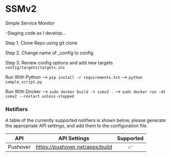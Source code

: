 # SSMv2
Simple Service Monitor

-Staging code as I develop...


Step 1. Clone Repo using git clone

Step 2. Change name of _config to config

Step 3. Review config options and add new targets `config/targets/targets.ini`

Run With Python --> `pip install -r requirements.txt` --> `python sample_script.py`

Run With Docker --> `sudo docker build -t ssmv2 .` --> `sudo docker run -dt ssmv2 --restart unless-stopped`

### Notifiers

A table of the currently supported notifiers is shown below, please generate the appropriate API settings, and add them to the configuration file.

 | API      | API Settings                    | Supported |
|----------|---------------------------------|:---------:|
| Pushover | https://pushover.net/apps/build |     ✅     |

